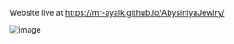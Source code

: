 Website live at https://mr-ayalk.github.io/AbysiniyaJewlry/

![image](https://github.com/user-attachments/assets/3091ffe3-f853-418b-9765-660dfda7f8eb)

